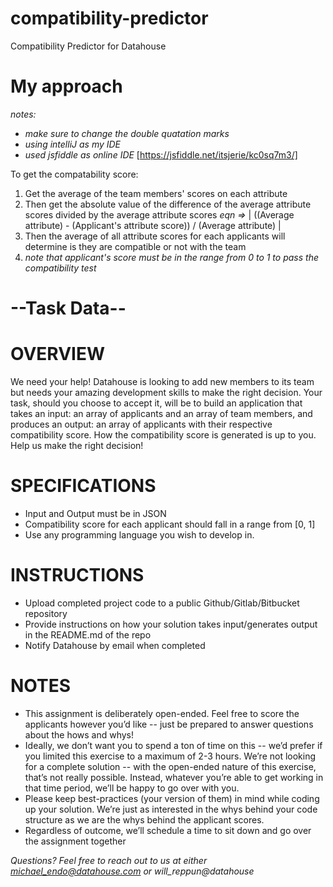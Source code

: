 # compatibility-predictor
Compatibility Predictor for Datahouse

# My approach
*notes:*
 - *make sure to change the double quatation marks*
 - *using intelliJ as my IDE*
 - *used jsfiddle as online IDE* [https://jsfiddle.net/itsjerie/kc0sq7m3/]

To get the compatability score:
 1) Get the average of the team members' scores on each attribute
 2) Then get the absolute value of the difference of the average attribute scores divided by the average attribute scores *eqn =>* | ((Average attribute) - (Applicant's attribute score)) / (Average attribute) |
 3) Then the average of all attribute scores for each applicants will determine is they are compatible or not with the team
 4) *note that applicant's score must be in the range from 0 to 1 to pass the compatibility test*
 

# --Task Data--


# OVERVIEW
We need your help! Datahouse is looking to add new members to its team but needs your
amazing development skills to make the right decision. Your task, should you choose to accept it,
will be to build an application that takes an input: an array of applicants and an array of team
members, and produces an output: an array of applicants with their respective compatibility
score. How the compatibility score is generated is up to you. Help us make the right decision!

# SPECIFICATIONS
- Input and Output must be in JSON
- Compatibility score for each applicant should fall in a range from [0, 1]
- Use any programming language you wish to develop in.

# INSTRUCTIONS
- Upload completed project code to a public Github/Gitlab/Bitbucket repository
- Provide instructions on how your solution takes input/generates output in the
README.md of the repo
- Notify Datahouse by email when completed

# NOTES
- This assignment is deliberately open-ended. Feel free to score the applicants however
you’d like -- just be prepared to answer questions about the hows and whys!
- Ideally, we don’t want you to spend a ton of time on this -- we’d prefer if you limited this
exercise to a maximum of 2-3 hours. We’re not looking for a complete solution -- with the
open-ended nature of this exercise, that’s not really possible. Instead, whatever you’re
able to get working in that time period, we’ll be happy to go over with you.
- Please keep best-practices (your version of them) in mind while coding up your solution.
We’re just as interested in the whys behind your code structure as we are the whys
behind the applicant scores.
- Regardless of outcome, we’ll schedule a time to sit down and go over the assignment
together

*Questions? Feel free to reach out to us at either michael_endo@datahouse.com or
will_reppun@datahouse*
